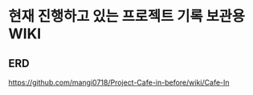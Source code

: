 # 현재 진행하고 있는 프로젝트 기록 보관용 WIKI

## ERD
https://github.com/mangi0718/Project-Cafe-in-before/wiki/Cafe-In

